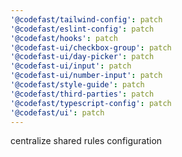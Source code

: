 ```yaml
---
'@codefast/tailwind-config': patch
'@codefast/eslint-config': patch
'@codefast/hooks': patch
'@codefast-ui/checkbox-group': patch
'@codefast-ui/day-picker': patch
'@codefast-ui/input': patch
'@codefast-ui/number-input': patch
'@codefast/style-guide': patch
'@codefast/third-parties': patch
'@codefast/typescript-config': patch
'@codefast/ui': patch
---
```


centralize shared rules configuration
